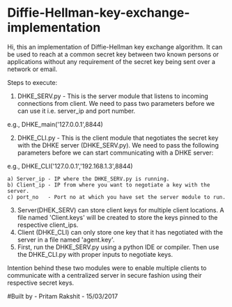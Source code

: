 # Diffie-Hellman-key-exchange-implementation
Hi, this an implementation of Diffie-Hellman key exchange algorithm.
It can be used to reach at a common secret key between two known persons or applications without any requirement of the secret key being sent over a network or email.

Steps to execute:
1) DHKE_SERV.py - This is the server module that listens to incoming connections from client. We need to pass two parameters before we can use it i.e. server_ip and port number.

e.g., DHKE_main('127.0.0.1',8844)

2) DHKE_CLI.py - This is the client module that negotiates the secret key with the DHKE server (DHKE_SERV.py). We need to pass the following parameters before we can start communicating with a DHKE server:

e.g., DHKE_CLI('127.0.0.1','192.168.1.3',8844)

	a) Server_ip - IP where the DHKE_SERV.py is running.
	b) Client_ip - IP from where you want to negotiate a key with the server.
	c) port_no   - Port no at which you have set the server module to run.

3) Server(DHEK_SERV) can store client keys for multiple client locations. A file named 'Client.keys' will be created to store the keys pinned to the respective client_ips.
4) Client (DHKE_CLI) can only store one key that it has negotiated with the server in a file named 'agent.key'.
5) First, run the DHKE_SERV.py using a python IDE or compiler. Then use the DHKE_CLI.py with proper inputs to negotiate keys.

Intention behind these two modules were to enable multiple clients to communicate with a centralized server in secure fashion using their respective secret keys.

#Built by - Pritam Rakshit - 15/03/2017
